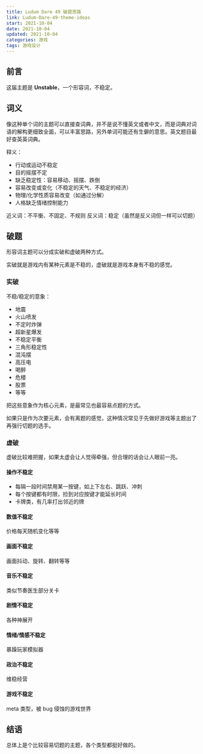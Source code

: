 ```yaml
---
title: Ludum Dare 49 破题思路
link: Ludum-Dare-49-theme-ideas
start: 2021-10-04
date: 2021-10-04
updated: 2021-10-04
categories: 游戏
tags: 游戏设计
---
```


## 前言

这届主题是 **Unstable**，一个形容词，不稳定。

<!-- more -->

## 词义

像这种单个词的主题可以直接查词典，并不是说不懂英文或者中文，而是词典对词语的解构更细致全面，可以丰富思路，另外单词可能还有生僻的意思。英文题目最好查英英词典。

释义：

- 行动或运动不稳定
- 目的摇摆不定
- 缺乏稳定性：容易移动、摇摆、跌倒
- 容易改变或变化（不稳定的天气、不稳定的经济）
- 物理/化学性质容易改变（如通过分解）
- 人格缺乏情绪控制能力

近义词：不平衡、不固定、不规则
反义词：稳定（虽然是反义词但一样可以切题）

## 破题

形容词主题可以分成实破和虚破两种方式。

实破就是游戏内有某种元素是不稳的，虚破就是游戏本身有不稳的感觉。

### 实破

不稳/稳定的意象：

- 地震
- 火山喷发
- 不定时炸弹
- 超新星爆发
- 不稳定平衡
- 三角形稳定性
- 混沌摆
- 高压电
- 喝醉
- 危楼
- 股票
- 等等

把这些意象作为核心元素，是最常见也最容易点题的方式。

如果只是作为次要元素，会有离题的感觉，这种情况常见于先做好游戏等主题出了再强行切题的选手。

### 虚破

虚破比较难把握，如果太虚会让人觉得牵强，但合理的话会让人眼前一亮。

#### 操作不稳定

- 每隔一段时间禁用某一按键，如上下左右、跳跃、冲刺
- 每个按键都有时限，捡到对应按键才能延长时间
- 卡牌类，有几率打出邻近的牌

#### 数值不稳定

价格每天随机变化等等

#### 画面不稳定

画面抖动、旋转、翻转等等

#### 音乐不稳定

类似节奏医生部分关卡

#### 剧情不稳定

各种神展开

#### 情绪/情感不稳定

暴躁玩家模拟器

#### 政治不稳定

维稳经营

#### 游戏不稳定

meta 类型，被 bug 侵蚀的游戏世界

## 结语

总体上是个比较容易切题的主题，各个类型都挺好做的。

